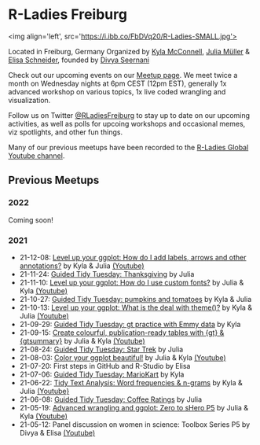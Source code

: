 # R-Ladies Freiburg
<img align='left', src='https://i.ibb.co/FbDVq20/R-Ladies-SMALL.jpg'>

Located in Freiburg, Germany
Organized by [Kyla McConnell](https://github.com/kyla-mcconnell), [Julia Müller](https://github.com/JuliaMuellerFr) & [Elisa Schneider](https://github.com/ichisa), founded by [Divya Seernani](https://github.com/DivyaSeernani)

Check out our upcoming events on our [Meetup page](https://www.meetup.com/rladies-freiburg/). We meet twice a month on Wednesday nights at 6pm CEST (12pm EST), generally 1x advanced workshop on various topics, 1x live coded wrangling and visualization.

Follow us on Twitter [@RLadiesFreiburg](https://twitter.com/RLadiesFreiburg) to stay up to date on our upcoming activities, as well as polls for upcoing workshops and occasional memes, viz spotlights, and other fun things.

Many of our previous meetups have been recorded to the [R-Ladies Global Youtube channel](https://www.youtube.com/playlist?list=PLPwprT5wdzX7NVDl4oYQ7c2_6ox0_1fyr).

## Previous Meetups

### 2022
Coming soon!

### 2021
- 21-12-08: [Level up your ggplot: How do I add labels, arrows and other annotations?](https://github.com/rladies/meetup-presentations_freiburg/blob/master/2021-12-08_ggplot_annotations/ggplot_annotations_KEY_RLadiesFreiburg.Rmd) by Kyla & Julia [(Youtube)](https://youtu.be/If3LgW69Tx4)
- 21-11-24: [Guided Tidy Tuesday: Thanksgiving](https://github.com/rladies/meetup-presentations_freiburg/blob/master/2021-11-24_GuidedTT_Thanksgiving/21_11_24_Thanksgiving.Rmd) by Julia
- 21-11-10: [Level up your ggplot: How do I use custom fonts?](https://github.com/rladies/meetup-presentations_freiburg/blob/master/2021-11-10_ggplot_fonts/ggplot_fonts_RLadiesFreiburg.Rmd) by Julia & Kyla [(Youtube)](https://youtu.be/t8sxun6UmWA)
- 21-10-27: [Guided Tidy Tuesday: pumpkins and tomatoes](https://github.com/rladies/meetup-presentations_freiburg/blob/master/2021-10-27_GuidedTT_pumpkins/21_10_27_Pumpkins.Rmd) by Kyla & Julia
- 21-10-13: [Level up your ggplot: What is the deal with theme()?](https://github.com/rladies/meetup-presentations_freiburg/blob/master/2021-10-13_Levelupggplot_theme/ggplot_theme_RLadiesFreiburg.Rmd) by Kyla & Julia [(Youtube)](https://www.youtube.com/watch?v=_DrfZzD_3nc)
- 21-09-29: [Guided Tidy Tuesday: gt practice with Emmy data](https://github.com/rladies/meetup-presentations_freiburg/blob/master/2021-09-29_GuidedTT_Emmys/GuidedTT_Emmys.Rmd) by Kyla
- 21-09-15: [Create colourful, publication-ready tables with {gt} & {gtsummary}]() by Julia & Kyla [(Youtube)](https://www.youtube.com/watch?v=ZWcllDBfjmc&list=PLPwprT5wdzX7NVDl4oYQ7c2_6ox0_1fyr&index=4&t=3s)
- 21-08-24: [Guided Tidy Tuesday: Star Trek](https://github.com/rladies/meetup-presentations_freiburg/blob/master/2021-08-24_GuidedTT_startrek/21_08_24_StarTrek.Rmd) by Julia
- 21-08-03: [Color your ggplot beautiful!](https://github.com/rladies/meetup-presentations_freiburg/blob/master/2021-08-03_ggplot_colors/ggplot_colors_RLadiesFreiburg_KEY.Rmd) by Julia & Kyla [(Youtube)](https://www.youtube.com/watch?v=A4fP31h4roU&list=PLPwprT5wdzX7NVDl4oYQ7c2_6ox0_1fyr&index=5&t=9s)
- 21-07-20: First steps in GitHub and R-Studio by Elisa 
- 21-07-06: [Guided Tidy Tuesday: MarioKart](https://github.com/rladies/meetup-presentations_freiburg/blob/master/2021-07-06_GuidedTidyTuesday_MarioKart/21_06_07_MarioKart.Rmd) by Kyla
- 21-06-22: [Tidy Text Analysis: Word frequencies & n-grams](https://github.com/rladies/meetup-presentations_freiburg/blob/master/2021-06-22_TextAnalysis_ngrams/Tidy%20Text%20Analysis%20-%20Word%20frequencies%20and%20n-grams%20KEY.Rmd) by Kyla & Julia [(Youtube}](https://youtu.be/Z6-lBcGOmAo)
- 21-06-08: [Guided Tidy Tuesday: Coffee Ratings](https://github.com/rladies/meetup-presentations_freiburg/blob/master/2021-06-08_GuidedTidyTues_Coffee/21_06_08_CoffeeRatings.Rmd) by Julia 
- 21-05-19: [Advanced wrangling and ggplot: Zero to sHero P5](https://github.com/rladies/meetup-presentations_freiburg/blob/master/2021-05-19-ZerotoShero(5)/05_Advanced_wrangling_KEY.Rmd) by Julia & Kyla [(Youtube)](https://youtu.be/_un2k-S-c_g)
- 21-05-12: Panel discussion on women in science: Toolbox Series P5 by Divya & Elisa [(Youtube)](https://youtu.be/u1ij4NHQS8Q)




